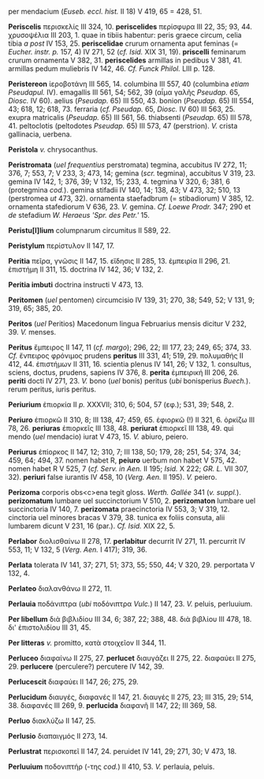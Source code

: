 per mendacium (*Euseb. eccl. hist.* II 18) V 419, 65 = 428, 51.

**Periscelis** περισκελίς III 324, 10. **periscelides** περίσφυρα III
22, 35; 93, 44. χρυσοψέλια III 203, 1. quae in tibiis habentur: peris
graece circum, celia tibia *a post* IV 153, 25. **periscelidae** crurum
ornamenta aput feminas (= *Eucher. instr. p.* 157, 4) IV 271, 52 (*cf.
Isid.* XIX 31, 19). **priscelli** feminarum crurum ornamenta V 382, 31.
**periscelides** armillas in pedibus V 381, 41. armillas pedum muliebris
IV 142, 46. *Cf. Funck Philol.* LIII p. 128.

**Peristereon** ἱεροβοτάνη III 565, 14. columbina III 557, 40 (columbina
*etiam Pseudapul.* IV). emagallis III 561, 54; 562, 39 (αἷμα γαλῆς
*Pseudap.* 65, *Diosc.* IV 60). aelius (*Pseudap.* 65) III 550, 43.
bonion (*Pseudap.* 65) III 554, 43; 618, 12; 618, 73. ferraria (*cf.
Pseudap.* 65, *Diosc.* IV 60) III 563, 25. exupra matricalis (*Pseudap.*
65) III 561, 56. thiabsenti (*Pseudap.* 65) III 578, 41. peltoclotis
(peltodotes *Pseudap.* 65) III 573, 47 (perstrion). *V.* crista
gallinacia, uerbena.

**Peristola** *v.* chrysocanthus.

**Peristromata** (*uel frequentius* perstromata) tegmina, accubitus IV
272, 11; 376, 7; 553, 7; V 233, 3; 473, 14; gemina (*scr.* tegmina),
accubitus V 319, 23. gemina IV 142, 1; 376, 39; V 132, 15; 233, 4.
tegmina V 320, 6; 381, 6 (protegmina *cod.*). gemina stifadii IV 140,
14; 138, 43; V 473, 32; 510, 13 (perstromea *ut* 473, 32). ornamenta
staefadbrum (= stibadiorum) V 385, 12. ornamenta stafediorum V 636, 23.
*V.* gemina. *Cf. Loewe Prodr.* 347; 290 et *de* stefadium *W. Heraeus
'Spr. des Petr.'* 15.

**Peristu\[l\]lium** columpnarum circumitus II 589, 22.

**Peristylum** περίστυλον II 147, 17.

**Peritia** πεῖρα, γνῶσις II 147, 15. εἴδησις II 285, 13. ἐμπειρία II
296, 21. ἐπιστήμη II 311, 15. doctrina IV 142, 36; V 132, 2.

**Peritia imbuti** doctrina instructi V 473, 13.

**Peritomen** (*uel* pentomen) circumcisio IV 139, 31; 270, 38; 549, 52;
V 131, 9; 319, 65; 385, 20.

**Peritos** (*uel* Peritios) Macedonum lingua Februarius mensis dicitur
V 232, 39. *V.* menses.

**Peritus** ἔμπειρος II 147, 11 (*cf. margo*); 296, 22; III 177, 23; 249,
65; 374, 33. *Cf.* ἔνπειρος φρόνιμος prudens **peritus** III 331, 41;
519, 29. πολυμαθής II 412, 44. ἐπιστήμων II 311, 16. scientia plenus IV
141, 26; V 132, 1. consultus, sciens, doctus, prudens, sapiens IV 376,
8. **perita** ἐμπειρική III 206, 26. **periti** docti IV 271, 23. *V.*
bono (*uel* bonis) peritus (*ubi* bonisperius *Buech.*). rerum
peritus, iuris peritus.

**Periurium** ἐπιορκία II *p.* XXXVII; 310, 6; 504, 57 (εφ.); 531, 39;
548, 2.

**Periuro** ἐπιορκῶ II 310, 8; III 138, 47; 459, 65. ἐφιορκῶ (!) II 321,
6. ὁρκίζω III 78, 26. **periuras** ἐπιορκεῖς III 138, 48. **periurat**
ἐπιορκεῖ III 138, 49. qui mendo (*uel* mendacio) iurat V 473, 15. *V.*
abiuro, peiero.

**Periurus** ἐπίορκος II 147, 12; 310, 7; III 138, 50; 179, 28; 251, 54;
374, 34; 459, 64; 494, 37. nomen habet R, **peiuro** uerbum non habet V
575, 42. nomen habet R V 525, 7 (*cf. Serv. in Aen.* II 195; *Isid.* X
222; *GR. L.* VII 307, 32). **periuri** false iurantis IV 458, 10 (*Verg.
Aen.* II 195). *V.* peiero.

**Perizoma** corporis obs\<c\>ena tegit gloss. *Werth. Gallée* 341 (*v.
suppl.*). **perizomatum** lumbare uel succinctorium V 510, 2.
**perizomaton** lumbare uel succinctoria IV 140, 7. **perizomata**
praecinctoria IV 553, 3; V 319, 12. cinctoria uel minores bracas V 379,
38. tunica ex foliis consuta, alii lumbarem dicunt V 231, 16 (par.).
*Cf. Isid.* XIX 22, 5.

**Perlabor** διολισθαίνω II 278, 17. **perlabitur** decurrit IV 271, 11.
percurrit IV 553, 11; V 132, 5 (*Verg. Aen.* I 417); 319, 36.

**Perlata** tolerata IV 141, 37; 271, 51; 373, 55; 550, 44; V 320, 29.
perportata V 132, 4.

**Perlateo** διαλανθάνω II 272, 11.

**Perlauia** ποδάνιπτρα (*ubi* ποδόνιπτρα *Vulc.*) II 147, 23. *V.* peluis,
perluuium.

**Per libellum** διὰ βιβλιδίου III 34, 6; 387, 22; 388, 48. διὰ βιβλίου
III 478, 18. δι' ἐπιστολιδίου III 31, 45.

**Per litteras** *v.* promitto, κατὰ στοιχεῖον II 344, 11.

**Perluceo** διαφαίνω II 275, 27. **perlucet** διαυγάζει II 275, 22.
διαφαύει II 275, 29. **perlucere** (perculere?) percutere IV 142, 39.

**Perlucescit** διαφαύει II 147, 26; 275, 29.

**Perlucidum** διαυγές, διαφανές II 147, 21. διαυγές II 275, 23; III
315, 29; 514, 38. διαφανές III 269, 9. **perlucida** διαφανῆ II 147, 22;
III 369, 58.

**Perluo** διακλύζω II 147, 25.

**Perlusio** διαπαιγμός II 273, 14.

**Perlustrat** περισκοπεῖ II 147, 24. peruidet IV 141, 29; 271, 30; V
473, 18.

**Perluuium** ποδονιπτήρ (-της *cod.*) II 410, 53. *V.* perlauia, peluis.
